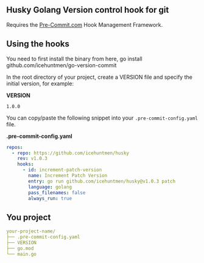 
## Husky Golang Version control hook for git

Requires the [Pre-Commit.com](https://pre-commit.com/) Hook Management Framework.

## Using the hooks
You need to first install the binary from here, go install github.com/icehuntmen/go-version-commit

In the root directory of your project, create a VERSION file and specify the initial version, for example:

**VERSION**
```
1.0.0
```

You can copy/paste the following snippet into your `.pre-commit-config.yaml` file.

**.pre-commit-config.yaml**
```yaml
repos:
  - repo: https://github.com/icehuntmen/husky
    rev: v1.0.3
    hooks:
      - id: increment-patch-version
        name: Increment Patch Version
        entry: go run github.com/icehuntmen/husky@v1.0.3 patch
        language: golang
        pass_filenames: false
        always_run: true
```

## You project
```yaml
your-project-name/
├── .pre-commit-config.yaml
├── VERSION
├── go.mod
└── main.go
```